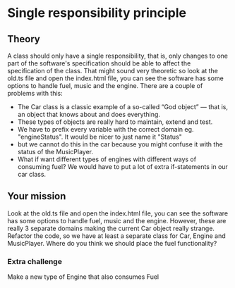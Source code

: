# Single responsibility principle

## Theory
A class should only have a single responsibility, that is, only changes to one part of the software's specification 
should be able to affect the specification of the class.
That might sound very theoretic so look at the old.ts file and open the index.html file, you can see the software has 
some options to handle fuel, music and the engine.
There are a couple of problems with this:

- The Car class is a classic example of a so-called “God object” — that is, an object that knows about and does everything. 
- These types of objects are really hard to maintain, extend and test.
- We have to prefix every variable with the correct domain eg. "engineStatus". It would be nicer to just name it "Status" 
- but we cannot do this in the car because you might confuse it with the status of the MusicPlayer.
- What if want different types of engines with different ways of consuming fuel? We would have to put a lot of extra if-statements in our car class.

## Your mission
Look at the old.ts file and open the index.html file, you can see the software has some options to handle fuel, 
music and the engine. However, these are really 3 separate domains making the current Car object really strange.
Refactor the code, so we have at least a separate class for Car, Engine and MusicPlayer. 
Where do you think we should place the fuel functionality?

### Extra challenge
Make a new type of Engine that also consumes Fuel